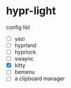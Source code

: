 # hypr-light
config list
- [ ] yazi 
- [ ] hyprland
- [ ] hyprlock
- [ ] swaync
- [x] kitty
- [ ] bemenu
- [ ] a clipboard manager
